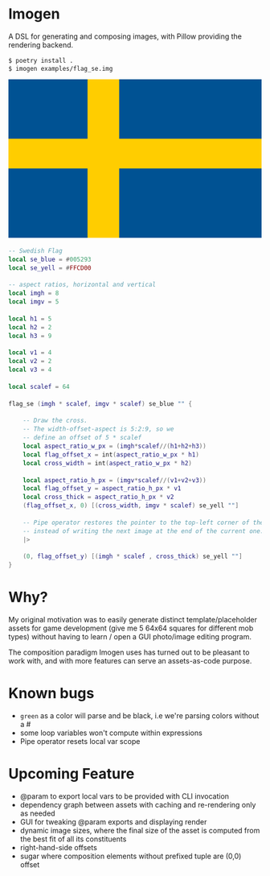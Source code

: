 # Imogen
A DSL for generating and composing images, with Pillow providing the rendering backend.

```
$ poetry install .
$ imogen examples/flag_se.img
```

![flag_se.png](flag_se.png)


```lua
-- Swedish Flag
local se_blue = #005293
local se_yell = #FFCD00

-- aspect ratios, horizontal and vertical
local imgh = 8
local imgv = 5

local h1 = 5
local h2 = 2
local h3 = 9

local v1 = 4
local v2 = 2
local v3 = 4

local scalef = 64

flag_se (imgh * scalef, imgv * scalef) se_blue "" {

    -- Draw the cross.
    -- The width-offset-aspect is 5:2:9, so we
    -- define an offset of 5 * scalef
    local aspect_ratio_w_px = (imgh*scalef//(h1+h2+h3))
    local flag_offset_x = int(aspect_ratio_w_px * h1)
    local cross_width = int(aspect_ratio_w_px * h2)

    local aspect_ratio_h_px = (imgv*scalef//(v1+v2+v3))
    local flag_offset_y = aspect_ratio_h_px * v1
    local cross_thick = aspect_ratio_h_px * v2
    (flag_offset_x, 0) [(cross_width, imgv * scalef) se_yell ""]

    -- Pipe operator restores the pointer to the top-left corner of the image,
    -- instead of writing the next image at the end of the current one.
    |>

    (0, flag_offset_y) [(imgh * scalef , cross_thick) se_yell ""]
}
```
# Why?

My original motivation was to easily generate distinct template/placeholder assets
for game development (give me 5 64x64 squares for different mob types) without having to learn / open a GUI photo/image editing program.

The composition paradigm Imogen uses has turned out to be pleasant
to work with, and with more features can serve an assets-as-code purpose.


# Known bugs
* `green` as a color will parse and be black, i.e we're parsing colors without a #
* some loop variables won't compute within expressions
* Pipe operator resets local var scope

# Upcoming Feature

* @param to export local vars to be provided with CLI invocation
* dependency graph between assets with caching and re-rendering only as needed
* GUI for tweaking @param exports and displaying render
* dynamic image sizes, where the final size of the asset is computed from the best fit of all its constituents
* right-hand-side offsets
* sugar where composition elements without prefixed tuple are (0,0) offset

